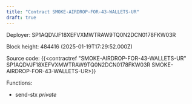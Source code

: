```yaml
---
title: "Contract SMOKE-AIRDROP-FOR-43-WALLETS-UR"
draft: true
---
```

Deployer: SP1AQDVJF18XEFVXMWTRAW9TQ0N2DCN0178FKW03R


 



Block height: 484416 (2025-01-19T17:29:52.000Z)

Source code: {{<contractref "SMOKE-AIRDROP-FOR-43-WALLETS-UR" SP1AQDVJF18XEFVXMWTRAW9TQ0N2DCN0178FKW03R SMOKE-AIRDROP-FOR-43-WALLETS-UR>}}

Functions:

* send-stx _private_
